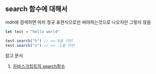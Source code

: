 ## search 함수에 대해서

mdn에 검색하면 마치 정규 표현식으로만 써야하는것으로 나오지만 그렇지 않음
```javascript
let test = "hello world"

test.search("h") // => 0을 리턴
test.search("z") // => -1을 리턴
```

참고 문서
1. [자바스크립트의 search함수](https://redcow77.tistory.com/595)
